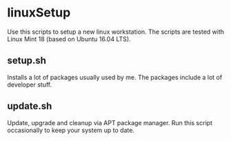 # linuxSetup
Use this scripts to setup a new linux workstation. The scripts are tested with Linux Mint 18 (based on Ubuntu 16.04 LTS). 
## setup.sh
Installs a lot of packages usually used by me. The packages include a lot of developer stuff.
## update.sh
Update, upgrade and cleanup via APT package manager. Run this script occasionally to keep your system up to date.
